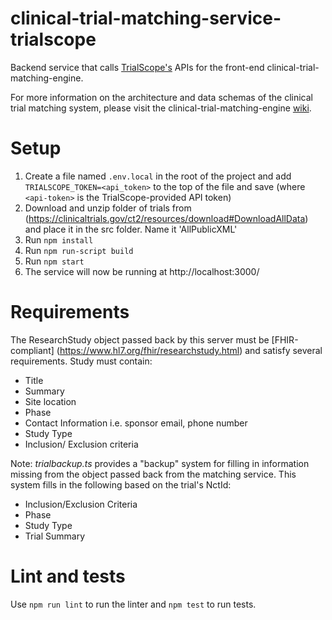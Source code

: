 # clinical-trial-matching-service-trialscope

Backend service that calls [TrialScope's](https://www.trialscope.com/) APIs for the front-end clinical-trial-matching-engine.

For more information on the architecture and data schemas of the clinical trial matching system, please visit the clinical-trial-matching-engine [wiki](https://github.com/mcode/clinical-trial-matching-engine/wiki).

# Setup

1. Create a file named `.env.local` in the root of the project and add `TRIALSCOPE_TOKEN=<api_token>` to the top of the file and save (where `<api-token>` is the TrialScope-provided API token)
2. Download and unzip folder of trials from (https://clinicaltrials.gov/ct2/resources/download#DownloadAllData) and place it in the src folder. Name it 'AllPublicXML'
3. Run `npm install`
4. Run `npm run-script build`
5. Run `npm start`
6. The service will now be running at http://localhost:3000/

# Requirements

The ResearchStudy object passed back by this server must be [FHIR-compliant] (https://www.hl7.org/fhir/researchstudy.html) and satisfy several requirements.
Study must contain:
- Title
- Summary
- Site location
- Phase
- Contact Information i.e. sponsor email, phone number
- Study Type
- Inclusion/ Exclusion criteria

Note: _trialbackup.ts_ provides a "backup" system for filling in information missing from the object passed back from the matching service. This system fills in the following based on the trial's NctId:
- Inclusion/Exclusion Criteria
- Phase
- Study Type
- Trial Summary


# Lint and tests

Use `npm run lint` to run the linter and `npm test` to run tests.
